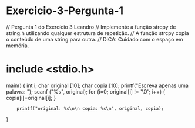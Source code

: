 # Exercicio-3-Pergunta-1
// Pergunta 1 do Exercício 3 Leandro
// Implemente a função strcpy de string.h utilizando qualquer estrutura de repetição.
// A função strcpy copia o conteúdo de uma string para outra.
// DICA: Cuidado com o espaço em memória.

# include <stdio.h>
main()
{
		int i;
		char original [10];
		char copia [10];
		printf("Escreva apenas uma palavra: ");
		scanf ("%s", original);
		for (i=0; original[i] != '\0'; i++)
		{
			copia[i]=original[i];
		}
		
		printf("original: %s\n\n copia: %s\n", original, copia);
}
